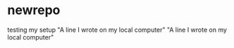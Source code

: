 # newrepo
testing my setup
"A line I wrote on my local computer" 
"A line I wrote on my local computer" 

